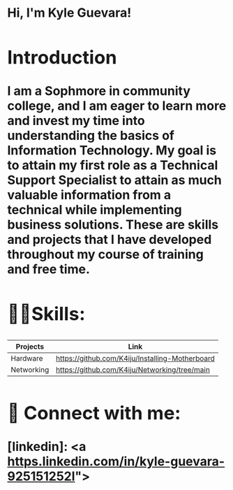 <h1>Hi, I'm Kyle Guevara! <h/1>

<h2>Introduction</h2>

<b>I am a Sophmore in community college, and I am eager to learn more and invest my time into understanding the basics of Information Technology. My goal is to attain my first role as a Technical Support Specialist to attain as much valuable information from a technical while implementing business solutions. These are skills and projects that I have developed throughout my course of training and free time.</b>

<h2>👨‍💻Skills:</h2>

|Projects          | Link |
|------------------|------------------|
|Hardware  | https://github.com/K4iju/Installing-Motherboard                                                                               
| Networking  | https://github.com/K4iju/Networking/tree/main|




<h2> 🤳 Connect with me:</h2>

[linkedin]: <a [https.linkedin.com/in/kyle-guevara-925151252l](https://www.linkedin.com/in/kyle-guevara-925151252/)"></a>

